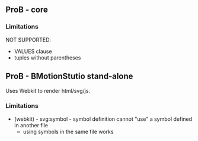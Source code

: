 

## ProB - core

### Limitations

NOT SUPPORTED:
- VALUES clause
- tuples without parentheses
 
 
## ProB - BMotionStutio stand-alone

Uses Webkit to render html/svg/js.

### Limitations

- (webkit) - svg:symbol - symbol definition cannot "use" a symbol defined in another file
	- using symbols in the same file works
